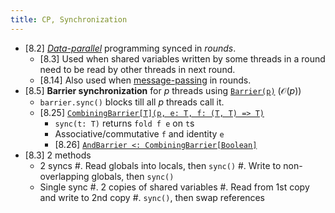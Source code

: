 ```yaml
---
title: CP, Synchronization
---
```


* [8.2] [*Data-parallel*](basics.md) programming synced in *rounds*.
	* [8.3] Used when shared variables written by some threads in a round need
	  to be read by other threads in next round.
	* [8.14] Also used when [message-passing](message.md) in rounds.
* [8.5] **Barrier synchronization** for $p$ threads using
  [`Barrier(p)`](https://www.cs.ox.ac.uk/teaching/materials20-21/concurrentprogramming/doc/io/threadcso/lock/Barrier.html)
  ($\mathcal O(p)$)
	* `barrier.sync()` blocks till all $p$ threads call it.
	* [8.25]
	  [`CombiningBarrier[T](p, e: T, f: (T, T) => T)`](https://www.cs.ox.ac.uk/teaching/materials20-21/concurrentprogramming/doc/io/threadcso/lock/CombiningBarrier.html)
		* `sync(t: T)` returns `fold f e` on `t`s
		* Associative/commutative `f` and identity `e`
		* [8.26] [`AndBarrier <: CombiningBarrier[Boolean]`](https://www.cs.ox.ac.uk/teaching/materials20-21/concurrentprogramming/doc/io/threadcso/lock/AndBarrier.html)
* [8.3] 2 methods
	* 2 syncs
		#. Read globals into locals, then `sync()`
		#. Write to non-overlapping globals, then `sync()`
	* Single sync
		#. 2 copies of shared variables
		#. Read from 1st copy and write to 2nd copy
		#. `sync()`, then swap references
